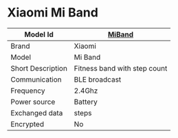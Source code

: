 # Xiaomi Mi Band

|Model Id|[MiBand](https://github.com/theengs/decoder/blob/development/src/devices/Miband_json.h)|
|-|-|
|Brand|Xiaomi|
|Model|Mi Band|
|Short Description|Fitness band with step count |
|Communication|BLE broadcast|
|Frequency|2.4Ghz|
|Power source|Battery|
|Exchanged data|steps|
|Encrypted|No|
